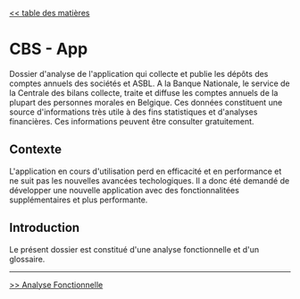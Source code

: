[<< table des matières](./0-table-matieres.md)

# CBS - App #

Dossier d'analyse de l'application qui collecte et publie les dépôts des comptes annuels des sociétés et ASBL.
A la Banque Nationale, le service de la Centrale des bilans collecte, traite et diffuse les comptes annuels de la plupart des personnes morales en Belgique. Ces données constituent une source d'informations très utile à des fins statistiques et d'analyses financières. Ces informations peuvent être consulter gratuitement. 

## Contexte ##
L'application en cours d'utilisation perd en efficacité et en performance et ne suit pas les nouvelles avancées techologiques. Il a donc été demandé de développer une nouvelle application avec des fonctionnalitées supplémentaires et plus performante. 

## Introduction ##

Le présent dossier est constitué d'une analyse fonctionnelle et d'un glossaire. 


---

[>> Analyse Fonctionnelle](./2-0-analyse-fonctionnelle.md)